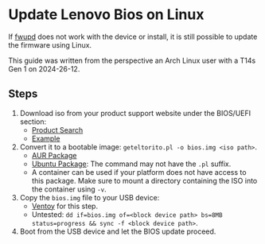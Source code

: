 # Update Lenovo Bios on Linux

If [fwupd](https://github.com/fwupd/fwupd) does not work with the device or install, it is still possible to update the firmware using Linux.

This guide was written from the perspective an Arch Linux user with a T14s Gen 1 on 2024-26-12.

## Steps

1. Download iso from your product support website under the BIOS/UEFI section:
    - [Product Search](https://pcsupport.lenovo.com/us/en)
    - [Example](https://pcsupport.lenovo.com/us/en/products/laptops-and-netbooks/thinkpad-t-series-laptops/thinkpad-t14s-type-20uh-20uj/20uh/20uhcto1ww/pf2dxjj4/downloads/driver-list/)
1. Convert it to a bootable image: `geteltorito.pl -o bios.img <iso path>`.
    - [AUR Package](https://aur.archlinux.org/packages/geteltorito) 
    - [Ubuntu Package](https://launchpad.net/ubuntu/focal/+package/genisoimage): The command may not have the `.pl` suffix.
    - A container can be used if your platform does not have access to this package. Make sure to mount a directory containing the ISO into the container using `-v`. 
1. Copy the `bios.img` file to your USB device:
    - [Ventoy](https://www.ventoy.net/en/index.html) for this step. 
    - Untested: `dd if=bios.img of=<block device path> bs=8MB status=progress && sync -f <block device path>`.
1. Boot from the USB device and let the BIOS update proceed.